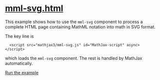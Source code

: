 # [mml-svg.html](https://mathjax.github.io/MathJax-demos-web/mml-svg.html)

This example shows how to use the `mml-svg` component to process a complete HTML page containing MathML notation into math in SVG format.

The key line is

```
  <script src="mathjax3/mml-svg.js" id="MathJax-script" async></script>

```

which loads the `mml-svg` component.  The rest is handled by MathJax automatically.

[Run the example](https://mathjax.github.io/MathJax-demos-web/mml-svg.html)
